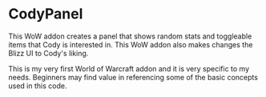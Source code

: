# CodyPanel
This WoW addon creates a panel that shows random stats and toggleable items that Cody is interested in. This WoW addon also makes changes the Blizz UI to Cody's liking.

This is my very first World of Warcraft addon and it is very specific to my needs. Beginners may find value in referencing some of the basic concepts used in this code. 
